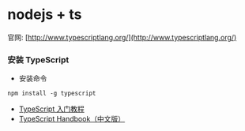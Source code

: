 # nodejs + ts

官网: [http://www.typescriptlang.org/](http://www.typescriptlang.org/)

### 安装 TypeScript

* 安装命令
```shell script
npm install -g typescript
```
* [TypeScript 入门教程](https://ts.xcatliu.com/introduction/get-typescript)
* [TypeScript Handbook（中文版）](https://zhongsp.gitbooks.io/typescript-handbook/content/)

